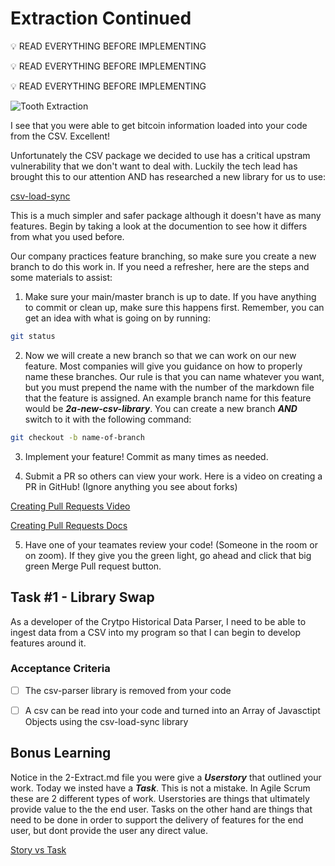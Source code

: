 # Extraction Continued

:bulb: READ EVERYTHING BEFORE IMPLEMENTING
 
:bulb: READ EVERYTHING BEFORE IMPLEMENTING
 
:bulb: READ EVERYTHING BEFORE IMPLEMENTING


![Tooth Extraction](https://starwhitedental.com/wp-content/uploads/2020/09/Exractions.jpg)

I see that you were able to get bitcoin information loaded into your code from the CSV. Excellent!

Unfortunately the CSV package we decided to use has a critical upstram vulnerability that we don't want to deal with. Luckily the tech lead has brought this to our attention AND has researched a new library for us to use: 

[csv-load-sync](https://www.npmjs.com/package/csv-load-sync)

This is a much simpler and safer package although it doesn't have as many features. Begin by taking a look at the documention to see how it differs from what you used before.

Our company practices feature branching, so make sure you create a new branch to do this work in. If you need a refresher, here are the steps and some materials to assist:

1. Make sure your main/master branch is up to date. If you have anything to commit or clean up, make sure this happens first. Remember, you can get an idea with what is going on by running:
```bash
git status
```
2. Now we will create a new branch so that we can work on our new feature. Most companies will give you guidance on how to properly name these branches. Our rule is that you can name whatever you want, but you must prepend the name with the number of the markdown file that the feature is assigned. An example branch name for this feature would be ***2a-new-csv-library***. You can create a new branch ***AND*** switch to it with the following command:
```bash
git checkout -b name-of-branch
```
3. Implement your feature! Commit as many times as needed.

4. Submit a PR so others can view your work. Here is a video on creating a PR in GitHub! (Ignore anything you see about forks)

[Creating Pull Requests Video](https://www.youtube.com/watch?v=npnfDwmHKhY)

[Creating Pull Requests Docs](https://docs.github.com/en/pull-requests/collaborating-with-pull-requests/proposing-changes-to-your-work-with-pull-requests/creating-a-pull-request)

5. Have one of your teamates review your code! (Someone in the room or on zoom). If they give you the green light, go ahead and click that big green Merge Pull request button.

## Task #1 - Library Swap

As a developer of the Crytpo Historical Data Parser, I need to be able to ingest data from a CSV into my program so that I can begin to develop features around it.

### Acceptance Criteria
- [ ] The csv-parser library is removed from your code
- [ ] A csv can be read into your code and turned into an Array of Javasctipt Objects using the csv-load-sync library


## Bonus Learning

Notice in the 2-Extract.md file you were give a ***Userstory*** that outlined your work. Today we insted have a ***Task***. This is not a mistake. In Agile Scrum these are 2 different types of work. Userstories are things that ultimately provide value to the the end user. Tasks on the other hand are things that need to be done in order to support the delivery of features for the end user, but dont provide the user any direct value. 

[Story vs Task](https://www.mountaingoatsoftware.com/blog/the-difference-between-a-story-and-a-task)